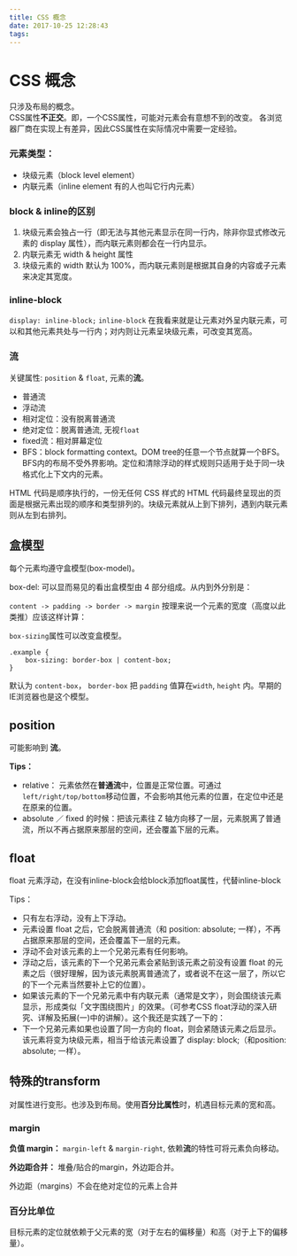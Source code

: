 ```yaml
---
title: CSS 概念
date: 2017-10-25 12:28:43
tags:
---
```


# CSS 概念

只涉及布局的概念。  
CSS属性**不正交**。即，一个CSS属性，可能对元素会有意想不到的改变。
各浏览器厂商在实现上有差异，因此CSS属性在实际情况中需要一定经验。

### 元素类型：

- 块级元素（block level element）
- 内联元素（inline element 有的人也叫它行内元素）

### block & inline的区别

1. 块级元素会独占一行（即无法与其他元素显示在同一行内，除非你显式修改元素的 display 属性），而内联元素则都会在一行内显示。
2. 内联元素无 width & height 属性
3. 块级元素的 width 默认为 100%，而内联元素则是根据其自身的内容或子元素来决定其宽度。

### inline-block

`display: inline-block;`
`inline-block` 在我看来就是让元素对外呈内联元素，可以和其他元素共处与一行内；对内则让元素呈块级元素，可改变其宽高。

### 流

关键属性: `position` & `float`, 元素的**流**。

- 普通流
- 浮动流
- 相对定位：没有脱离普通流
- 绝对定位：脱离普通流, 无视`float`
- fixed流：相对屏幕定位
- BFS：block formatting context。DOM tree的任意一个节点就算一个BFS。BFS内的布局不受外界影响。定位和清除浮动的样式规则只适用于处于同一块格式化上下文内的元素。

HTML 代码是顺序执行的，一份无任何 CSS 样式的 HTML 代码最终呈现出的页面是根据元素出现的顺序和类型排列的。块级元素就从上到下排列，遇到内联元素则从左到右排列。

## 盒模型

每个元素均遵守盒模型(box-model)。

box-del: 可以显而易见的看出盒模型由 4 部分组成。从内到外分别是：

`content -> padding -> border -> margin`
按理来说一个元素的宽度（高度以此类推）应该这样计算：

`box-sizing`属性可以改变盒模型。

	.example {
		box-sizing: border-box | content-box; 
	}

默认为 `content-box`， `border-box` 把 `padding` 值算在`width`, `height` 内。早期的IE浏览器也是这个模型。

## position

可能影响到 **流**。

**Tips：**
- relative： 元素依然在**普通流**中，位置是正常位置。可通过`left/right/top/bottom`移动位置，不会影响其他元素的位置，在定位中还是在原来的位置。
- absolute ／ fixed 的时候：把该元素往 Z 轴方向移了一层，元素脱离了普通流，所以不再占据原来那层的空间，还会覆盖下层的元素。

## float

float 元素浮动，在没有inline-block会给block添加float属性，代替inline-block

Tips：

- 只有左右浮动，没有上下浮动。
- 元素设置 float 之后，它会脱离普通流（和 position: absolute; 一样），不再占据原来那层的空间，还会覆盖下一层的元素。
- 浮动不会对该元素的上一个兄弟元素有任何影响。
- 浮动之后，该元素的下一个兄弟元素会紧贴到该元素之前没有设置 float 的元素之后（很好理解，因为该元素脱离普通流了，或者说不在这一层了，所以它的下一个元素当然要补上它的位置）。
- 如果该元素的下一个兄弟元素中有内联元素（通常是文字），则会围绕该元素显示，形成类似「文字围绕图片」的效果。（可参考CSS float浮动的深入研究、详解及拓展(一)中的讲解）。这个我还是实践了一下的：
- 下一个兄弟元素如果也设置了同一方向的 float，则会紧随该元素之后显示。
该元素将变为块级元素，相当于给该元素设置了 display: block;（和position: absolute; 一样）。

## 特殊的transform

对属性进行变形。也涉及到布局。使用**百分比属性**时，机遇目标元素的宽和高。

### margin
**负值 margin：**
`margin-left` & `margin-right`, 依赖**流**的特性可将元素负向移动。

**外边距合并：**
堆叠/贴合的margin，外边距合并。

外边距（margins）不会在绝对定位的元素上合并

### 百分比单位
目标元素的定位就依赖于父元素的宽（对于左右的偏移量）和高（对于上下的偏移量）。